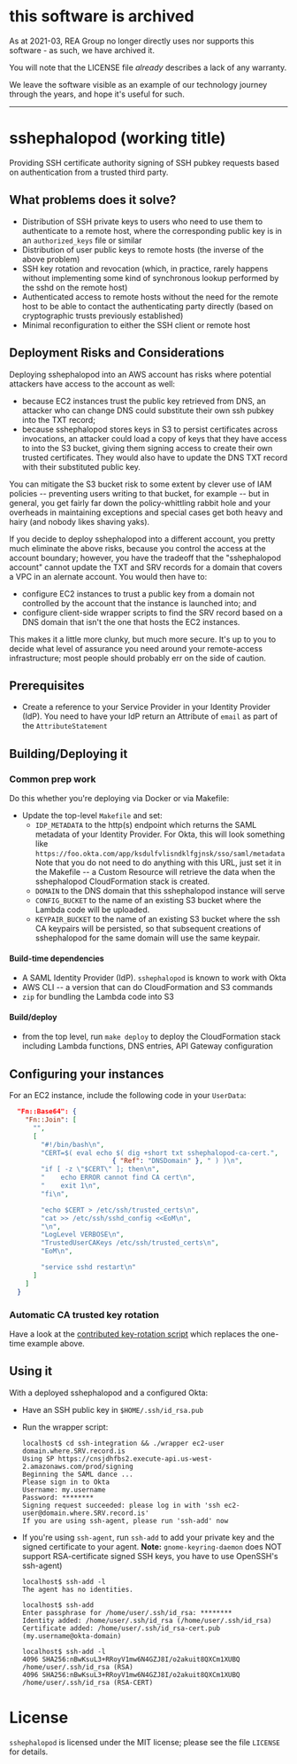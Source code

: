 # this software is archived

As at 2021-03, REA Group no longer directly uses nor supports this software - as such, we have archived it.

You will note that the LICENSE file _already_ describes a lack of any warranty.

We leave the software visible as an example of our technology journey through the years, and hope it's useful for such.

-----

# sshephalopod (working title)

Providing SSH certificate authority signing of SSH pubkey
requests based on authentication from a trusted third party.

## What problems does it solve?

* Distribution of SSH private keys to users who need to use them
  to authenticate to a remote host, where the corresponding public
  key is in an `authorized_keys` file or similar
* Distribution of user public keys to remote hosts (the inverse of
  the above problem)
* SSH key rotation and revocation (which, in practice, rarely happens
  without implementing some kind of synchronous lookup performed by the
  sshd on the remote host)
* Authenticated access to remote hosts without the need for the remote
  host to be able to contact the authenticating party directly (based
  on cryptographic trusts previously established)
* Minimal reconfiguration to either the SSH client or remote host

## Deployment Risks and Considerations

Deploying sshephalopod into an AWS account has risks where potential attackers have
access to the account as well:

* because EC2 instances trust the public key retrieved from DNS, an attacker
  who can change DNS could substitute their own ssh pubkey into the TXT record;
* because sshephalopod stores keys in S3 to persist certificates across
  invocations, an attacker could load a copy of keys that they have access to
  into the S3 bucket, giving them signing access to create their own trusted
  certificates. They would also have to update the DNS TXT record with their
  substituted public key.

You can mitigate the S3 bucket risk to some extent by clever use of IAM policies --
preventing users writing to that bucket, for example -- but in general, you get fairly
far down the policy-whittling rabbit hole and your overheads in maintaining exceptions
and special cases get both heavy and hairy (and nobody likes shaving yaks).

If you decide to deploy sshephalopod into a different account, you pretty
much eliminate the above risks, because you control the access at the
account boundary; however, you have the tradeoff that the "sshephalopod account"
cannot update the TXT and SRV records for a domain that covers a VPC in an alernate
account. You would then have to:

* configure EC2 instances to trust a public key from a domain not controlled by the
  account that the instance is launched into; and
* configure client-side wrapper scripts to find the SRV record based on a DNS
  domain that isn't the one that hosts the EC2 instances.

This makes it a little more clunky, but much more secure. It's up to you to decide what
level of assurance you need around your remote-access infrastructure; most people
should probably err on the side of caution.

## Prerequisites

* Create a reference to your Service Provider in your Identity
  Provider (IdP). You need to have your IdP return an Attribute of
  `email` as part of the `AttributeStatement`

## Building/Deploying it

### Common prep work

Do this whether you're deploying via Docker or via Makefile:

* Update the top-level `Makefile` and set:
    * `IDP_METADATA` to the http(s) endpoint which returns the SAML metadata of your
      Identity Provider.  For Okta, this will look something like
      `https://foo.okta.com/app/ksdulfvlisndklfgjnsk/sso/saml/metadata`
      Note that you do not need to do anything with this URL, just set it in
      the Makefile -- a Custom Resource will retrieve the data when the
      sshephalopod CloudFormation stack is created.
    * `DOMAIN` to the DNS domain that this sshephalopod instance will serve
    * `CONFIG_BUCKET` to the name of an existing S3 bucket where the Lambda
      code will be uploaded.
    * `KEYPAIR_BUCKET` to the name of an existing S3 bucket where the
      ssh CA keypairs will be persisted, so that subsequent creations of
      sshephalopod for the same domain will use the same keypair.

#### Build-time dependencies

* A SAML Identity Provider (IdP). `sshephalopod` is known to work with Okta
* AWS CLI -- a version that can do CloudFormation and S3 commands
* `zip` for bundling the Lambda code into S3

#### Build/deploy

* from the top level, run `make deploy` to deploy the CloudFormation stack
  including Lambda functions, DNS entries, API Gateway configuration

## Configuring your instances

For an EC2 instance, include the following code in your `UserData`:

```json
  "Fn::Base64": {
    "Fn::Join": [
      "",
      [
        "#!/bin/bash\n",
        "CERT=$( eval echo $( dig +short txt sshephalopod-ca-cert.",
                          { "Ref": "DNSDomain" }, " ) )\n",
        "if [ -z \"$CERT\" ]; then\n",
        "    echo ERROR cannot find CA cert\n",
        "    exit 1\n",
        "fi\n",

        "echo $CERT > /etc/ssh/trusted_certs\n",
        "cat >> /etc/ssh/sshd_config <<EoM\n",
        "\n",
        "LogLevel VERBOSE\n",
        "TrustedUserCAKeys /etc/ssh/trusted_certs\n",
        "EoM\n",

        "service sshd restart\n"
      ]
    ]
  }
```

### Automatic CA trusted key rotation

Have a look at the [contributed key-rotation script](key-rotation/README.md)
which replaces the one-time example above.

## Using it

With a deployed sshephalopod and a configured Okta:

* Have an SSH public key in `$HOME/.ssh/id_rsa.pub`
* Run the wrapper script:

    ```
    localhost$ cd ssh-integration && ./wrapper ec2-user domain.where.SRV.record.is
    Using SP https://cnsjdhfbs2.execute-api.us-west-2.amazonaws.com/prod/signing
    Beginning the SAML dance ...
    Please sign in to Okta
    Username: my.username
    Password: ********
    Signing request succeeded: please log in with 'ssh ec2-user@domain.where.SRV.record.is'
    If you are using ssh-agent, please run 'ssh-add' now
    ```
* If you're using `ssh-agent`, run `ssh-add` to add your private key and the signed
  certificate to your agent.  **Note:** `gnome-keyring-daemon` does NOT support
  RSA-certificate signed SSH keys, you have to use OpenSSH's ssh-agent)

    ```
    localhost$ ssh-add -l
    The agent has no identities.

    localhost$ ssh-add
    Enter passphrase for /home/user/.ssh/id_rsa: ********
    Identity added: /home/user/.ssh/id_rsa (/home/user/.ssh/id_rsa)
    Certificate added: /home/user/.ssh/id_rsa-cert.pub (my.username@okta-domain)

    localhost$ ssh-add -l
    4096 SHA256:nBwKsuL3+RRoyV1mw6N4GZJ8I/o2akuit8QXCm1XUBQ /home/user/.ssh/id_rsa (RSA)
    4096 SHA256:nBwKsuL3+RRoyV1mw6N4GZJ8I/o2akuit8QXCm1XUBQ /home/user/.ssh/id_rsa (RSA-CERT)
    ```

# License

`sshephalopod` is licensed under the MIT license; please see the file `LICENSE` for
details.
